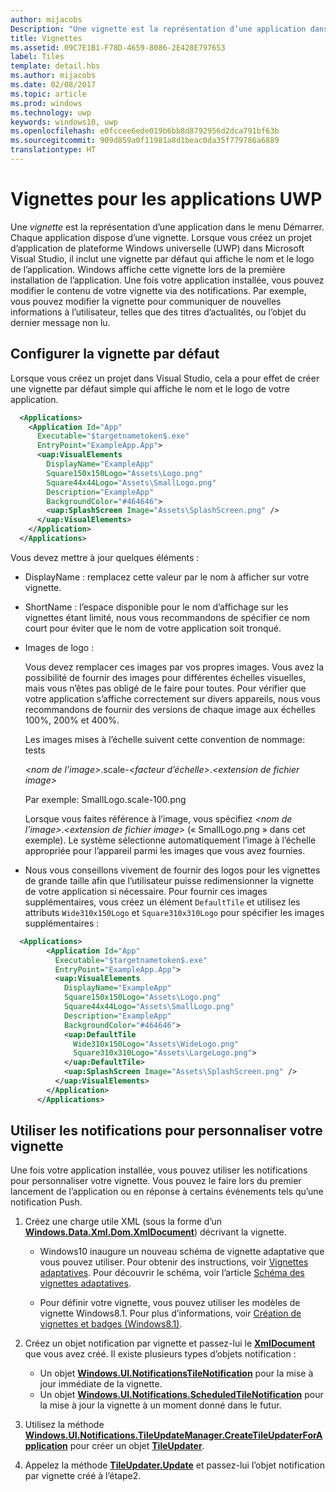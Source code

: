 ```yaml
---
author: mijacobs
Description: "Une vignette est la représentation d’une application dans le menu Démarrer. Chaque application dispose d’une vignette. Lorsque vous créez un projet d’application de plateforme Windows universelle (UWP) dans Microsoft Visual Studio, il inclut une vignette par défaut qui affiche le nom et le logo de l’application."
title: Vignettes
ms.assetid: 09C7E1B1-F78D-4659-8086-2E428E797653
label: Tiles
template: detail.hbs
ms.author: mijacobs
ms.date: 02/08/2017
ms.topic: article
ms.prod: windows
ms.technology: uwp
keywords: windows10, uwp
ms.openlocfilehash: e0fccee6ede019b6bb8d8792956d2dca791bf63b
ms.sourcegitcommit: 909d859a0f11981a8d1beac0da35f779786a6889
translationtype: HT
---
```

# <a name="tiles-for-uwp-apps"></a>Vignettes pour les applications UWP

<link rel="stylesheet" href="https://az835927.vo.msecnd.net/sites/uwp/Resources/css/custom.css"> 

Une *vignette* est la représentation d’une application dans le menu Démarrer. Chaque application dispose d’une vignette. Lorsque vous créez un projet d’application de plateforme Windows universelle (UWP) dans Microsoft Visual Studio, il inclut une vignette par défaut qui affiche le nom et le logo de l’application. Windows affiche cette vignette lors de la première installation de l’application. Une fois votre application installée, vous pouvez modifier le contenu de votre vignette via des notifications. Par exemple, vous pouvez modifier la vignette pour communiquer de nouvelles informations à l’utilisateur, telles que des titres d’actualités, ou l’objet du dernier message non lu.

## <a name="configure-the-default-tile"></a>Configurer la vignette par défaut


Lorsque vous créez un projet dans Visual Studio, cela a pour effet de créer une vignette par défaut simple qui affiche le nom et le logo de votre application.

```XML
  <Applications>
    <Application Id="App"
      Executable="$targetnametoken$.exe"
      EntryPoint="ExampleApp.App">
      <uap:VisualElements
        DisplayName="ExampleApp"
        Square150x150Logo="Assets\Logo.png"
        Square44x44Logo="Assets\SmallLogo.png"
        Description="ExampleApp"
        BackgroundColor="#464646">
        <uap:SplashScreen Image="Assets\SplashScreen.png" />
      </uap:VisualElements>
    </Application>
  </Applications>
```

Vous devez mettre à jour quelques éléments :

-   DisplayName : remplacez cette valeur par le nom à afficher sur votre vignette.
-   ShortName : l’espace disponible pour le nom d’affichage sur les vignettes étant limité, nous vous recommandons de spécifier ce nom court pour éviter que le nom de votre application soit tronqué.
-   Images de logo :

    Vous devez remplacer ces images par vos propres images. Vous avez la possibilité de fournir des images pour différentes échelles visuelles, mais vous n’êtes pas obligé de le faire pour toutes. Pour vérifier que votre application s’affiche correctement sur divers appareils, nous vous recommandons de fournir des versions de chaque image aux échelles 100%, 200% et 400%.

    Les images mises à l’échelle suivent cette convention de nommage: tests
    
    *&lt;nom de l’image&gt;*.scale-*&lt;facteur d’échelle&gt;*.*&lt;extension de fichier image&gt;* 

    Par exemple: SmallLogo.scale-100.png

    Lorsque vous faites référence à l’image, vous spécifiez *&lt;nom de l’image&gt;*.*&lt;extension de fichier image&gt;* (« SmallLogo.png » dans cet exemple). Le système sélectionne automatiquement l’image à l’échelle appropriée pour l’appareil parmi les images que vous avez fournies.

-   Nous vous conseillons vivement de fournir des logos pour les vignettes de grande taille afin que l’utilisateur puisse redimensionner la vignette de votre application si nécessaire. Pour fournir ces images supplémentaires, vous créez un élément `DefaultTile` et utilisez les attributs `Wide310x150Logo` et `Square310x310Logo` pour spécifier les images supplémentaires :
```    XML
  <Applications>
        <Application Id="App"
          Executable="$targetnametoken$.exe"
          EntryPoint="ExampleApp.App">
          <uap:VisualElements
            DisplayName="ExampleApp"
            Square150x150Logo="Assets\Logo.png"
            Square44x44Logo="Assets\SmallLogo.png"
            Description="ExampleApp"
            BackgroundColor="#464646">
            <uap:DefaultTile
              Wide310x150Logo="Assets\WideLogo.png"
              Square310x310Logo="Assets\LargeLogo.png">
            </uap:DefaultTile>
            <uap:SplashScreen Image="Assets\SplashScreen.png" />
          </uap:VisualElements>
        </Application>
      </Applications>
```

## <a name="use-notifications-to-customize-your-tile"></a>Utiliser les notifications pour personnaliser votre vignette


Une fois votre application installée, vous pouvez utiliser les notifications pour personnaliser votre vignette. Vous pouvez le faire lors du premier lancement de l’application ou en réponse à certains événements tels qu’une notification Push.

1.  Créez une charge utile XML (sous la forme d’un [**Windows.Data.Xml.Dom.XmlDocument**](https://msdn.microsoft.com/library/windows/apps/br206173)) décrivant la vignette.

    -   Windows10 inaugure un nouveau schéma de vignette adaptative que vous pouvez utiliser. Pour obtenir des instructions, voir [Vignettes adaptatives](tiles-and-notifications-create-adaptive-tiles.md). Pour découvrir le schéma, voir l’article [Schéma des vignettes adaptatives](tiles-and-notifications-adaptive-tiles-schema.md). 

    -   Pour définir votre vignette, vous pouvez utiliser les modèles de vignette Windows8.1. Pour plus d’informations, voir [Création de vignettes et badges (Windows8.1)](https://msdn.microsoft.com/library/windows/apps/xaml/hh868260).

2.  Créez un objet notification par vignette et passez-lui le [**XmlDocument**](https://msdn.microsoft.com/library/windows/apps/br206173) que vous avez créé. Il existe plusieurs types d’objets notification :
    -   Un objet [**Windows.UI.NotificationsTileNotification**](https://msdn.microsoft.com/library/windows/apps/br208616) pour la mise à jour immédiate de la vignette.
    -   Un objet [**Windows.UI.Notifications.ScheduledTileNotification**](https://msdn.microsoft.com/library/windows/apps/hh701637) pour la mise à jour la vignette à un moment donné dans le futur.

3.  Utilisez la méthode [**Windows.UI.Notifications.TileUpdateManager.CreateTileUpdaterForApplication**](https://msdn.microsoft.com/library/windows/apps/br208623) pour créer un objet [**TileUpdater**](https://msdn.microsoft.com/library/windows/apps/br208628).
4.  Appelez la méthode [**TileUpdater.Update**](https://msdn.microsoft.com/library/windows/apps/br208632) et passez-lui l’objet notification par vignette créé à l’étape2.

 

 




